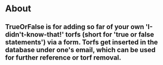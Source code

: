 # About

## TrueOrFalse is for adding so far of your own 'I-didn't-know-that!' torfs (short for 'true or false statements') via a form. Torfs get inserted in the database under one's email, which can be used for further reference or torf removal. 